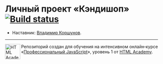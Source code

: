 # Личный проект «Кэндишоп» [![Build status][travis-image]][travis-url]

* Наставник: [Владимир Коршунов](http://vldm.krsh.me).

---

<a href="https://htmlacademy.ru/intensive/javascript"><img align="left" width="50" height="50" alt="HTML Academy" src="https://up.htmlacademy.ru/static/img/intensive/javascript/logo-for-github-2.png"></a>

Репозиторий создан для обучения на интенсивном онлайн‑курсе «[Профессиональный JavaScript](https://htmlacademy.ru/intensive/javascript)», уровень 1 от [HTML Academy](https://htmlacademy.ru).

[travis-image]: https://travis-ci.org/htmlacademy-javascript/8589-candyshop.svg?branch=master
[travis-url]: https://travis-ci.org/htmlacademy-javascript/8589-candyshop
